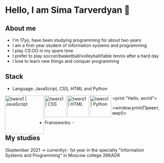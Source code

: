 # Hello, I am Sima Tarverdyan 👋
## About me 
- I'm 17yo, have been studying programming for about two years
- I am a first-year student of information systems and programming
- I play CS:GO in my spare time
- I prefer to play soccer/basketball/volleyball/table tennis after a hard day
- I love to learn new things and conquer programming
## Stack
- Language: JavaScript, CSS, HTML and Python
<img align="left" width="125px" alt="twers1 | JavaScript" src="https://fedojo.com/wp-content/uploads/2019/03/logo-javascript-png-html-code-allows-to-embed-javascript-logo-in-your-website-587.png"/>
<img align="left" width="70px" alt="twers1 | CSS" src="https://upload.wikimedia.org/wikipedia/commons/thumb/6/62/CSS3_logo.svg/800px-CSS3_logo.svg.png"/>
<img align="left" width="70px" alt="twers1 | HTML" src="https://upload.wikimedia.org/wikipedia/commons/thumb/3/38/HTML5_Badge.svg/2048px-HTML5_Badge.svg.png"/>
<img align="left" width="70px" alt="twers1 | Python" src="https://upload.wikimedia.org/wikipedia/commons/thumb/c/c3/Python-logo-notext.svg/1200px-Python-logo-notext.svg.png"/>

<print "Hello, world">



<window.print(Привет, мир!)>


- Frameworks: -
## My studies
(September 2021 -> currently)- 1st year in the specialty "Information Systems and Programming" in Moscow college 26KADR


<!--
**twers1/twers1** is a ✨ _special_ ✨ repository because its `README.md` (this file) appears on your GitHub profile.

Here are some ideas to get you started:

- 🔭 I’m currently working on ...
- 🌱 I’m currently learning ...
- 👯 I’m looking to collaborate on ...
- 🤔 I’m looking for help with ...
- 💬 Ask me about ...
- 📫 How to reach me: ...
- 😄 Pronouns: ...
- ⚡ Fun fact: ...
-->
